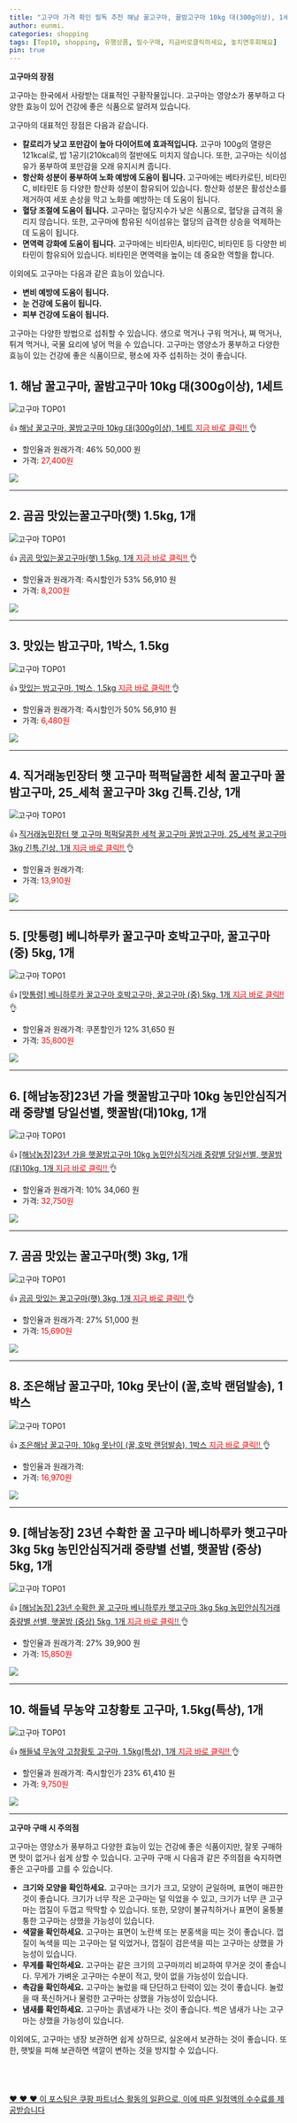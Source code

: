 ```yaml
---
title: "고구마 가격 확인 필독 추천 해남 꿀고구마, 꿀밤고구마 10kg 대(300g이상), 1세트 비교 장점 구매가이드"
author: eunmi.
categories: shopping
tags: [Top10, shopping, 유행상품, 필수구매, 지금바로클릭하세요, 놓치면후회해요]
pin: true
---
```

**고구마의 장점**

고구마는 한국에서 사랑받는 대표적인 구황작물입니다. 고구마는 영양소가 풍부하고 다양한 효능이 있어 건강에 좋은 식품으로 알려져 있습니다.

고구마의 대표적인 장점은 다음과 같습니다.

* **칼로리가 낮고 포만감이 높아 다이어트에 효과적입니다.** 고구마 100g의 열량은 121kcal로, 밥 1공기(210kcal)의 절반에도 미치지 않습니다. 또한, 고구마는 식이섬유가 풍부하여 포만감을 오래 유지시켜 줍니다.
* **항산화 성분이 풍부하여 노화 예방에 도움이 됩니다.** 고구마에는 베타카로틴, 비타민C, 비타민E 등 다양한 항산화 성분이 함유되어 있습니다. 항산화 성분은 활성산소를 제거하여 세포 손상을 막고 노화를 예방하는 데 도움이 됩니다.
* **혈당 조절에 도움이 됩니다.** 고구마는 혈당지수가 낮은 식품으로, 혈당을 급격히 올리지 않습니다. 또한, 고구마에 함유된 식이섬유는 혈당의 급격한 상승을 억제하는 데 도움이 됩니다.
* **면역력 강화에 도움이 됩니다.** 고구마에는 비타민A, 비타민C, 비타민E 등 다양한 비타민이 함유되어 있습니다. 비타민은 면역력을 높이는 데 중요한 역할을 합니다.

이외에도 고구마는 다음과 같은 효능이 있습니다.

* **변비 예방에 도움이 됩니다.**
* **눈 건강에 도움이 됩니다.**
* **피부 건강에 도움이 됩니다.**

고구마는 다양한 방법으로 섭취할 수 있습니다. 생으로 먹거나 구워 먹거나, 쪄 먹거나, 튀겨 먹거나, 국물 요리에 넣어 먹을 수 있습니다. 고구마는 영양소가 풍부하고 다양한 효능이 있는 건강에 좋은 식품이므로, 평소에 자주 섭취하는 것이 좋습니다.

   

## 1. 해남 꿀고구마, 꿀밤고구마 10kg 대(300g이상), 1세트

![고구마 TOP01](https://thumbnail10.coupangcdn.com/thumbnails/remote/230x230ex/image/vendor_inventory/2b96/fe7e61631cc663223543f2578b71872e6c8318bca2d685cd286bc7040aea.jpg)


👍 [해남 꿀고구마, 꿀밤고구마 10kg 대(300g이상), 1세트 <font color=red> 지금 바로 클릭!! </font> ](https://link.coupang.com/re/AFFSDP?lptag=AF3617701&subid=GithubCoopas&pageKey=7647684395&traceid=V0-153&itemId=20340066673&vendorItemId=71262037544) 👌 


- 할인율과 원래가격: 46%  50,000   원
- 가격: <span style='color:red'>27,400원</span>

[![](/discount_price.png)](https://link.coupang.com/re/AFFSDP?lptag=AF3617701&subid=GithubCoopas&pageKey=7647684395&traceid=V0-153&itemId=20340066673&vendorItemId=71262037544)

---


   

## 2. 곰곰 맛있는꿀고구마(햇) 1.5kg, 1개

![고구마 TOP01](https://thumbnail10.coupangcdn.com/thumbnails/remote/230x230ex/image/retail/images/699379267485090-81f87b36-5c56-4e35-99ac-6e0257442de1.jpg)


👍 [곰곰 맛있는꿀고구마(햇) 1.5kg, 1개 <font color=red> 지금 바로 클릭!! </font> ](https://link.coupang.com/re/AFFSDP?lptag=AF3617701&subid=GithubCoopas&pageKey=6006314977&traceid=V0-153&itemId=1036057927&vendorItemId=5489327048) 👌 


- 할인율과 원래가격: 즉시할인가 53%  56,910   원
- 가격: <span style='color:red'>8,200원</span>

[![](/discount_price.png)](https://link.coupang.com/re/AFFSDP?lptag=AF3617701&subid=GithubCoopas&pageKey=6006314977&traceid=V0-153&itemId=1036057927&vendorItemId=5489327048)

---


   

## 3. 맛있는 밤고구마, 1박스, 1.5kg

![고구마 TOP01](https://thumbnail8.coupangcdn.com/thumbnails/remote/230x230ex/image/retail/images/2691618379657646-adee3084-5c12-4a44-8d06-a3f421688f48.jpg)


👍 [맛있는 밤고구마, 1박스, 1.5kg <font color=red> 지금 바로 클릭!! </font> ](https://link.coupang.com/re/AFFSDP?lptag=AF3617701&subid=GithubCoopas&pageKey=7485150114&traceid=V0-153&itemId=19561687483&vendorItemId=86669696458) 👌 


- 할인율과 원래가격: 즉시할인가 50%  56,910   원
- 가격: <span style='color:red'>6,480원</span>

[![](/discount_price.png)](https://link.coupang.com/re/AFFSDP?lptag=AF3617701&subid=GithubCoopas&pageKey=7485150114&traceid=V0-153&itemId=19561687483&vendorItemId=86669696458)

---


   

## 4. 직거래농민장터 햇 고구마 퍽퍽달콤한 세척 꿀고구마 꿀밤고구마, 25_세척 꿀고구마 3kg 긴특.긴상, 1개

![고구마 TOP01](https://thumbnail9.coupangcdn.com/thumbnails/remote/230x230ex/image/vendor_inventory/aa57/6798409c09077207d376ce31ef728f8b350d0d8ef4ddb890d24265bced5f.jpg)


👍 [직거래농민장터 햇 고구마 퍽퍽달콤한 세척 꿀고구마 꿀밤고구마, 25_세척 꿀고구마 3kg 긴특.긴상, 1개 <font color=red> 지금 바로 클릭!! </font> ](https://link.coupang.com/re/AFFSDP?lptag=AF3617701&subid=GithubCoopas&pageKey=7508773525&traceid=V0-153&itemId=19670330993&vendorItemId=78419234993) 👌 


- 할인율과 원래가격: 
- 가격: <span style='color:red'>13,910원</span>

[![](/discount_price.png)](https://link.coupang.com/re/AFFSDP?lptag=AF3617701&subid=GithubCoopas&pageKey=7508773525&traceid=V0-153&itemId=19670330993&vendorItemId=78419234993)

---


   

## 5. [맛통령] 베니하루카 꿀고구마 호박고구마, 꿀고구마 (중) 5kg, 1개

![고구마 TOP01](https://thumbnail8.coupangcdn.com/thumbnails/remote/230x230ex/image/vendor_inventory/487a/a6d51725cdd323fe66ea02cfdf944deff9aa7fe047135433eb6476ee8280.jpg)


👍 [[맛통령] 베니하루카 꿀고구마 호박고구마, 꿀고구마 (중) 5kg, 1개 <font color=red> 지금 바로 클릭!! </font> ](https://link.coupang.com/re/AFFSDP?lptag=AF3617701&subid=GithubCoopas&pageKey=7530553486&traceid=V0-153&itemId=19841454532&vendorItemId=86874419591) 👌 


- 할인율과 원래가격: 쿠폰할인가 12%  31,650   원
- 가격: <span style='color:red'>35,800원</span>

[![](/discount_price.png)](https://link.coupang.com/re/AFFSDP?lptag=AF3617701&subid=GithubCoopas&pageKey=7530553486&traceid=V0-153&itemId=19841454532&vendorItemId=86874419591)

---


   

## 6. [해남농장]23년 가을 햇꿀밤고구마 10kg 농민안심직거래 중량별 당일선별, 햇꿀밤(대)10kg, 1개

![고구마 TOP01](https://thumbnail6.coupangcdn.com/thumbnails/remote/230x230ex/image/vendor_inventory/72f6/aee91c37b2c9835e87c4ef60e872fa5c391d2c78379cf02139c28b617986.jpg)


👍 [[해남농장]23년 가을 햇꿀밤고구마 10kg 농민안심직거래 중량별 당일선별, 햇꿀밤(대)10kg, 1개 <font color=red> 지금 바로 클릭!! </font> ](https://link.coupang.com/re/AFFSDP?lptag=AF3617701&subid=GithubCoopas&pageKey=7676851799&traceid=V0-153&itemId=20494611137&vendorItemId=87023077728) 👌 


- 할인율과 원래가격: 10%  34,060   원
- 가격: <span style='color:red'>32,750원</span>

[![](/discount_price.png)](https://link.coupang.com/re/AFFSDP?lptag=AF3617701&subid=GithubCoopas&pageKey=7676851799&traceid=V0-153&itemId=20494611137&vendorItemId=87023077728)

---


   

## 7. 곰곰 맛있는 꿀고구마(햇) 3kg, 1개

![고구마 TOP01](https://thumbnail9.coupangcdn.com/thumbnails/remote/230x230ex/image/retail/images/6610696544826726-5eb1d923-5a78-4afe-ae54-8883a770ff81.png)


👍 [곰곰 맛있는 꿀고구마(햇) 3kg, 1개 <font color=red> 지금 바로 클릭!! </font> ](https://link.coupang.com/re/AFFSDP?lptag=AF3617701&subid=GithubCoopas&pageKey=6006314977&traceid=V0-153&itemId=3382150111&vendorItemId=71368802282) 👌 


- 할인율과 원래가격: 27%  51,000   원
- 가격: <span style='color:red'>15,690원</span>

[![](/discount_price.png)](https://link.coupang.com/re/AFFSDP?lptag=AF3617701&subid=GithubCoopas&pageKey=6006314977&traceid=V0-153&itemId=3382150111&vendorItemId=71368802282)

---


   

## 8. 조은해남 꿀고구마, 10kg 못난이 (꿀,호박 랜덤발송), 1박스

![고구마 TOP01](https://thumbnail10.coupangcdn.com/thumbnails/remote/230x230ex/image/vendor_inventory/images/2018/12/28/11/7/60aab93b-b252-45aa-8326-9298c60eed22.jpg)


👍 [조은해남 꿀고구마, 10kg 못난이 (꿀,호박 랜덤발송), 1박스 <font color=red> 지금 바로 클릭!! </font> ](https://link.coupang.com/re/AFFSDP?lptag=AF3617701&subid=GithubCoopas&pageKey=1929079788&traceid=V0-153&itemId=17400720543&vendorItemId=3580057072) 👌 


- 할인율과 원래가격: 
- 가격: <span style='color:red'>16,970원</span>

[![](/discount_price.png)](https://link.coupang.com/re/AFFSDP?lptag=AF3617701&subid=GithubCoopas&pageKey=1929079788&traceid=V0-153&itemId=17400720543&vendorItemId=3580057072)

---


   

## 9. [해남농장] 23년 수확한 꿀 고구마 베니하루카 햇고구마 3kg 5kg 농민안심직거래 중량별 선별, 햇꿀밤 (중상) 5kg, 1개

![고구마 TOP01](https://thumbnail8.coupangcdn.com/thumbnails/remote/230x230ex/image/vendor_inventory/1deb/630cc8aa00896ef22bf45fb8ead46c7a22ab1e2e3657a5a77433d87fe423.jpg)


👍 [[해남농장] 23년 수확한 꿀 고구마 베니하루카 햇고구마 3kg 5kg 농민안심직거래 중량별 선별, 햇꿀밤 (중상) 5kg, 1개 <font color=red> 지금 바로 클릭!! </font> ](https://link.coupang.com/re/AFFSDP?lptag=AF3617701&subid=GithubCoopas&pageKey=7680446599&traceid=V0-153&itemId=20512917610&vendorItemId=73533528001) 👌 


- 할인율과 원래가격: 27%  39,900   원
- 가격: <span style='color:red'>15,850원</span>

[![](/discount_price.png)](https://link.coupang.com/re/AFFSDP?lptag=AF3617701&subid=GithubCoopas&pageKey=7680446599&traceid=V0-153&itemId=20512917610&vendorItemId=73533528001)

---


   

## 10. 해들녘 무농약 고창황토 고구마, 1.5kg(특상), 1개

![고구마 TOP01](https://thumbnail10.coupangcdn.com/thumbnails/remote/230x230ex/image/retail/images/2021/08/05/14/4/91178cf0-3e20-40b3-a9cd-ada5673eed62.jpg)


👍 [해들녘 무농약 고창황토 고구마, 1.5kg(특상), 1개 <font color=red> 지금 바로 클릭!! </font> ](https://link.coupang.com/re/AFFSDP?lptag=AF3617701&subid=GithubCoopas&pageKey=6279192046&traceid=V0-153&itemId=10878357600&vendorItemId=78158270664) 👌 


- 할인율과 원래가격: 즉시할인가 23%  61,410   원
- 가격: <span style='color:red'>9,750원</span>

[![](/discount_price.png)](https://link.coupang.com/re/AFFSDP?lptag=AF3617701&subid=GithubCoopas&pageKey=6279192046&traceid=V0-153&itemId=10878357600&vendorItemId=78158270664)

---
**고구마 구매 시 주의점**

고구마는 영양소가 풍부하고 다양한 효능이 있는 건강에 좋은 식품이지만, 잘못 구매하면 맛이 없거나 쉽게 상할 수 있습니다. 고구마 구매 시 다음과 같은 주의점을 숙지하면 좋은 고구마를 고를 수 있습니다.

* **크기와 모양을 확인하세요.** 고구마는 크기가 크고, 모양이 균일하며, 표면이 매끈한 것이 좋습니다. 크기가 너무 작은 고구마는 덜 익었을 수 있고, 크기가 너무 큰 고구마는 껍질이 두껍고 딱딱할 수 있습니다. 또한, 모양이 불규칙하거나 표면이 울퉁불퉁한 고구마는 상했을 가능성이 있습니다.
* **색깔을 확인하세요.** 고구마는 표면이 노란색 또는 분홍색을 띠는 것이 좋습니다. 껍질이 녹색을 띠는 고구마는 덜 익었거나, 껍질이 검은색을 띠는 고구마는 상했을 가능성이 있습니다.
* **무게를 확인하세요.** 고구마는 같은 크기의 고구마끼리 비교하여 무거운 것이 좋습니다. 무게가 가벼운 고구마는 수분이 적고, 맛이 없을 가능성이 있습니다.
* **촉감을 확인하세요.** 고구마는 눌렀을 때 단단하고 탄력이 있는 것이 좋습니다. 눌렀을 때 푹신하거나 물렁한 고구마는 상했을 가능성이 있습니다.
* **냄새를 확인하세요.** 고구마는 흙냄새가 나는 것이 좋습니다. 썩은 냄새가 나는 고구마는 상했을 가능성이 있습니다.

이외에도, 고구마는 냉장 보관하면 쉽게 상하므로, 실온에서 보관하는 것이 좋습니다. 또한, 햇빛을 피해 보관하면 색깔이 변하는 것을 방지할 수 있습니다.<br><br><br><br><br> [ ❤ ❤ ❤ 이 포스팅은 쿠팡 파트너스 활동의 일환으로, 이에 따른 일정액의 수수료를 제공받습니다](https://link.coupang.com/a/bcEFyh)